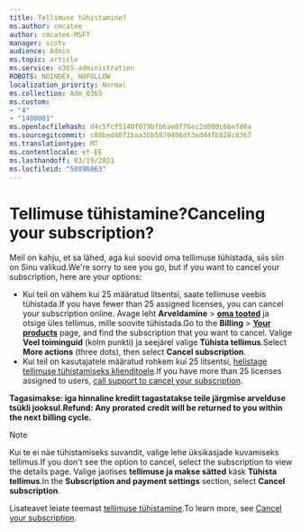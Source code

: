 ```yaml
---
title: Tellimuse tühistamine?
ms.author: cmcatee
author: cmcatee-MSFT
manager: scotv
audience: Admin
ms.topic: article
ms.service: o365-administration
ROBOTS: NOINDEX, NOFOLLOW
localization_priority: Normal
ms.collection: Adm_O365
ms.custom:
- "4"
- "1400001"
ms.openlocfilehash: d4c5fcf5140f079bfb6ae0f76ec2d080c6befd0a
ms.sourcegitcommit: c08bed4071baa3bb5879496df3ed44fb828c8367
ms.translationtype: MT
ms.contentlocale: et-EE
ms.lasthandoff: 03/19/2021
ms.locfileid: "50896863"
---
```

# <a name="canceling-your-subscription"></a><span data-ttu-id="6990e-102">Tellimuse tühistamine?</span><span class="sxs-lookup"><span data-stu-id="6990e-102">Canceling your subscription?</span></span>

<span data-ttu-id="6990e-103">Meil on kahju, et sa lähed, aga kui soovid oma tellimuse tühistada, siis siin on Sinu valikud.</span><span class="sxs-lookup"><span data-stu-id="6990e-103">We're sorry to see you go, but if you want to cancel your subscription, here are your options:</span></span>
  
- <span data-ttu-id="6990e-104">Kui teil on vähem kui 25 määratud litsentsi, saate tellimuse veebis tühistada.</span><span class="sxs-lookup"><span data-stu-id="6990e-104">If you have fewer than 25 assigned licenses, you can cancel your subscription online.</span></span> <span data-ttu-id="6990e-105">Avage leht **Arveldamine** \> **[oma tooted](https://go.microsoft.com/fwlink/p/?linkid=842054)** ja otsige üles tellimus, mille soovite tühistada.</span><span class="sxs-lookup"><span data-stu-id="6990e-105">Go to the **Billing** \> **[Your products](https://go.microsoft.com/fwlink/p/?linkid=842054)** page, and find the subscription that you want to cancel.</span></span> <span data-ttu-id="6990e-106">Valige **Veel toiminguid** (kolm punkti) ja seejärel valige **Tühista tellimus**.</span><span class="sxs-lookup"><span data-stu-id="6990e-106">Select **More actions** (three dots), then select **Cancel subscription**.</span></span>
- <span data-ttu-id="6990e-107">Kui teil on kasutajatele määratud rohkem kui 25 litsentsi, [helistage tellimuse tühistamiseks klienditoele](https://docs.microsoft.com/microsoft-365/admin/contact-support-for-business-products?view=o365-worldwide).</span><span class="sxs-lookup"><span data-stu-id="6990e-107">If you have more than 25 licenses assigned to users, [call support to cancel your subscription](https://docs.microsoft.com/microsoft-365/admin/contact-support-for-business-products?view=o365-worldwide).</span></span>
  
<span data-ttu-id="6990e-108">**Tagasimakse: iga hinnaline krediit tagastatakse teile järgmise arvelduse tsükli jooksul.**</span><span class="sxs-lookup"><span data-stu-id="6990e-108">**Refund: Any prorated credit will be returned to you within the next billing cycle.**</span></span>

> [!NOTE]
> <span data-ttu-id="6990e-109">Kui te ei näe tühistamiseks suvandit, valige lehe üksikasjade kuvamiseks tellimus.</span><span class="sxs-lookup"><span data-stu-id="6990e-109">If you don't see the option to cancel, select the subscription to view the details page.</span></span> <span data-ttu-id="6990e-110">Valige jaotises **tellimuse ja makse sätted** käsk **Tühista tellimus**.</span><span class="sxs-lookup"><span data-stu-id="6990e-110">In the **Subscription and payment settings** section, select **Cancel subscription**.</span></span>

<span data-ttu-id="6990e-111">Lisateavet leiate teemast [tellimuse tühistamine](https://docs.microsoft.com/microsoft-365/commerce/subscriptions/cancel-your-subscription).</span><span class="sxs-lookup"><span data-stu-id="6990e-111">To learn more, see [Cancel your subscription](https://docs.microsoft.com/microsoft-365/commerce/subscriptions/cancel-your-subscription).</span></span>
